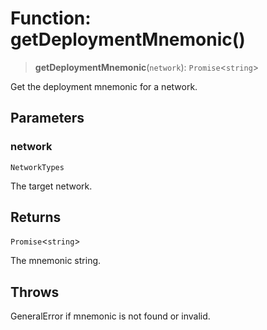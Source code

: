 # Function: getDeploymentMnemonic()

> **getDeploymentMnemonic**(`network`): `Promise`\<`string`\>

Get the deployment mnemonic for a network.

## Parameters

### network

`NetworkTypes`

The target network.

## Returns

`Promise`\<`string`\>

The mnemonic string.

## Throws

GeneralError if mnemonic is not found or invalid.
